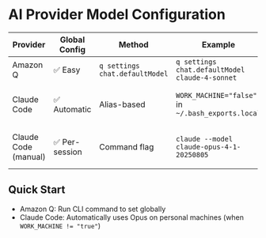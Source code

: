# AI Provider Model Configuration

| Provider | Global Config | Method | Example | Notes |
|----------|--------------|--------|---------|-------|
| Amazon Q | ✅ Easy | `q settings chat.defaultModel` | `q settings chat.defaultModel claude-4-sonnet` | System-wide setting |
| Claude Code | ✅ Automatic | Alias-based | `WORK_MACHINE="false"` in `~/.bash_exports.local` | Personal machines automatically use Opus |
| Claude Code (manual) | ✅ Per-session | Command flag | `claude --model claude-opus-4-1-20250805` | Override default for specific session |

## Quick Start
- Amazon Q: Run CLI command to set globally
- Claude Code: Automatically uses Opus on personal machines (when `WORK_MACHINE != "true"`)